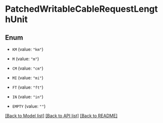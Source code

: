 # PatchedWritableCableRequestLengthUnit

## Enum


* `KM` (value: `"km"`)

* `M` (value: `"m"`)

* `CM` (value: `"cm"`)

* `MI` (value: `"mi"`)

* `FT` (value: `"ft"`)

* `IN` (value: `"in"`)

* `EMPTY` (value: `""`)


[[Back to Model list]](../README.md#documentation-for-models) [[Back to API list]](../README.md#documentation-for-api-endpoints) [[Back to README]](../README.md)


